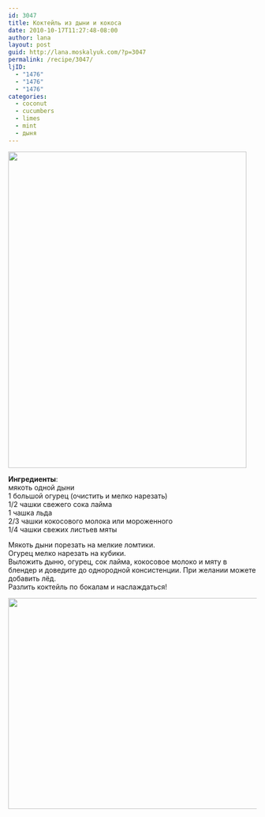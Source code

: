 ```yaml
---
id: 3047
title: Коктейль из дыни и кокоса
date: 2010-10-17T11:27:48-08:00
author: lana
layout: post
guid: http://lana.moskalyuk.com/?p=3047
permalink: /recipe/3047/
ljID:
  - "1476"
  - "1476"
  - "1476"
categories:
  - coconut
  - cucumbers
  - limes
  - mint
  - дыня
---
```

<img loading="lazy" class="alignnone" title="frappe with honeydew and coconut" src="http://farm5.static.flickr.com/4092/5080221588_af1c74df55_z.jpg" alt="" width="483" height="640" />

**Ингредиенты**:  
мякоть одной дыни  
1 большой огурец (очистить и мелко нарезать)  
1/2 чашки свежего сока лайма  
1 чашка льда  
2/3 чашки кокосового молока или мороженного  
1/4 чашки свежих листьев мяты

Мякоть дыни порезать на мелкие ломтики.  
Огурец мелко нарезать на кубики.  
Выложить дыню, огурец, сок лайма, кокосовое молоко и мяту в блендер и доведите до однородной консистенции. При желании можете добавить лёд.  
Разлить коктейль по бокалам и наслаждаться!

<img loading="lazy" class="alignnone" title="Frappe with coconut and honeydew" src="http://farm5.static.flickr.com/4146/5079634813_ca61551daf_z.jpg" alt="" width="640" height="427" />